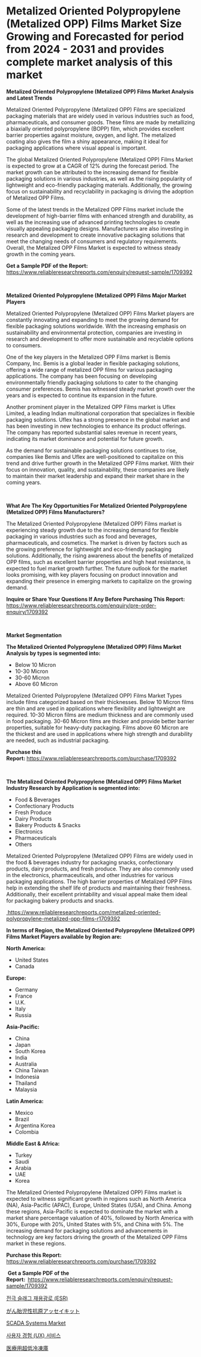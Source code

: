 <p><h1>Metalized Oriented Polypropylene (Metalized OPP) Films Market Size Growing and Forecasted for period from 2024 - 2031 and provides complete market analysis of this market</h1></p><p><strong>Metalized Oriented Polypropylene (Metalized OPP) Films Market Analysis and Latest Trends</strong></p>
<p><p>Metalized Oriented Polypropylene (Metalized OPP) Films are specialized packaging materials that are widely used in various industries such as food, pharmaceuticals, and consumer goods. These films are made by metallizing a biaxially oriented polypropylene (BOPP) film, which provides excellent barrier properties against moisture, oxygen, and light. The metalized coating also gives the film a shiny appearance, making it ideal for packaging applications where visual appeal is important.</p><p>The global Metalized Oriented Polypropylene (Metalized OPP) Films Market is expected to grow at a CAGR of 12% during the forecast period. The market growth can be attributed to the increasing demand for flexible packaging solutions in various industries, as well as the rising popularity of lightweight and eco-friendly packaging materials. Additionally, the growing focus on sustainability and recyclability in packaging is driving the adoption of Metalized OPP Films.</p><p>Some of the latest trends in the Metalized OPP Films market include the development of high-barrier films with enhanced strength and durability, as well as the increasing use of advanced printing technologies to create visually appealing packaging designs. Manufacturers are also investing in research and development to create innovative packaging solutions that meet the changing needs of consumers and regulatory requirements. Overall, the Metalized OPP Films Market is expected to witness steady growth in the coming years.</p></p>
<p><strong>Get a Sample PDF of the Report:&nbsp;</strong> <a href="https://www.reliableresearchreports.com/enquiry/request-sample/1709392">https://www.reliableresearchreports.com/enquiry/request-sample/1709392</a></p>
<p>&nbsp;</p>
<p><strong>Metalized Oriented Polypropylene (Metalized OPP) Films Major Market Players</strong></p>
<p><p>Metalized Oriented Polypropylene (Metalized OPP) Films Market players are constantly innovating and expanding to meet the growing demand for flexible packaging solutions worldwide. With the increasing emphasis on sustainability and environmental protection, companies are investing in research and development to offer more sustainable and recyclable options to consumers.</p><p>One of the key players in the Metalized OPP Films market is Bemis Company, Inc. Bemis is a global leader in flexible packaging solutions, offering a wide range of metalized OPP films for various packaging applications. The company has been focusing on developing environmentally friendly packaging solutions to cater to the changing consumer preferences. Bemis has witnessed steady market growth over the years and is expected to continue its expansion in the future.</p><p>Another prominent player in the Metalized OPP Films market is Uflex Limited, a leading Indian multinational corporation that specializes in flexible packaging solutions. Uflex has a strong presence in the global market and has been investing in new technologies to enhance its product offerings. The company has reported substantial sales revenue in recent years, indicating its market dominance and potential for future growth.</p><p>As the demand for sustainable packaging solutions continues to rise, companies like Bemis and Uflex are well-positioned to capitalize on this trend and drive further growth in the Metalized OPP Films market. With their focus on innovation, quality, and sustainability, these companies are likely to maintain their market leadership and expand their market share in the coming years.</p></p>
<p>&nbsp;</p>
<p><strong>What Are The Key Opportunities For Metalized Oriented Polypropylene (Metalized OPP) Films Manufacturers?</strong></p>
<p><p>The Metalized Oriented Polypropylene (Metalized OPP) Films market is experiencing steady growth due to the increasing demand for flexible packaging in various industries such as food and beverages, pharmaceuticals, and cosmetics. The market is driven by factors such as the growing preference for lightweight and eco-friendly packaging solutions. Additionally, the rising awareness about the benefits of metalized OPP films, such as excellent barrier properties and high heat resistance, is expected to fuel market growth further. The future outlook for the market looks promising, with key players focusing on product innovation and expanding their presence in emerging markets to capitalize on the growing demand.</p></p>
<p><strong>Inquire or Share Your Questions If Any Before Purchasing This Report:</strong> <a href="https://www.reliableresearchreports.com/enquiry/pre-order-enquiry/1709392">https://www.reliableresearchreports.com/enquiry/pre-order-enquiry/1709392</a></p>
<p>&nbsp;</p>
<p><strong>Market Segmentation</strong></p>
<p><strong>The Metalized Oriented Polypropylene (Metalized OPP) Films Market Analysis by types is segmented into:</strong></p>
<p><ul><li>Below 10 Micron</li><li>10-30 Micron</li><li>30-60 Micron</li><li>Above 60 Micron</li></ul></p>
<p><p>Metalized Oriented Polypropylene (Metalized OPP) Films Market Types include films categorized based on their thicknesses. Below 10 Micron films are thin and are used in applications where flexibility and lightweight are required. 10-30 Micron films are medium thickness and are commonly used in food packaging. 30-60 Micron films are thicker and provide better barrier properties, suitable for heavy-duty packaging. Films above 60 Micron are the thickest and are used in applications where high strength and durability are needed, such as industrial packaging.</p></p>
<p><strong>Purchase this Report:&nbsp;</strong><a href="https://www.reliableresearchreports.com/purchase/1709392">https://www.reliableresearchreports.com/purchase/1709392</a></p>
<p>&nbsp;</p>
<p><strong>The Metalized Oriented Polypropylene (Metalized OPP) Films Market Industry Research by Application is segmented into:</strong></p>
<p><ul><li>Food & Beverages</li><li>Confectionary Products</li><li>Fresh Produce</li><li>Dairy Products</li><li>Bakery Products & Snacks</li><li>Electronics</li><li>Pharmaceuticals</li><li>Others</li></ul></p>
<p><p>Metalized Oriented Polypropylene (Metalized OPP) Films are widely used in the food & beverages industry for packaging snacks, confectionary products, dairy products, and fresh produce. They are also commonly used in the electronics, pharmaceuticals, and other industries for various packaging applications. The high barrier properties of Metalized OPP Films help in extending the shelf life of products and maintaining their freshness. Additionally, their excellent printability and visual appeal make them ideal for packaging bakery products and snacks.</p></p>
<p><a href="https://www.reliableresearchreports.com/metalized-oriented-polypropylene-metalized-opp-films-r1709392">&nbsp;https://www.reliableresearchreports.com/metalized-oriented-polypropylene-metalized-opp-films-r1709392</a></p>
<p><strong>In terms of Region, the Metalized Oriented Polypropylene (Metalized OPP) Films Market Players available by Region are:</strong></p>
<p>
    <p> <strong> North America: </strong>
        <ul>
            <li>United States</li>
            <li>Canada</li>
        </ul>
        </p> 
    <p> <strong> Europe: </strong>
        <ul>
            <li>Germany</li>
            <li>France</li>
            <li>U.K.</li>
            <li>Italy</li>
            <li>Russia</li>
        </ul>
        </p> 
    <p> <strong> Asia-Pacific: </strong>
        <ul>
            <li>China</li>
            <li>Japan</li>
            <li>South Korea</li>
            <li>India</li>
            <li>Australia</li>
            <li>China Taiwan</li>
            <li>Indonesia</li>
            <li>Thailand</li>
            <li>Malaysia</li>
        </ul>
        </p> 
    <p> <strong> Latin America: </strong>
        <ul>
            <li>Mexico</li>
            <li>Brazil</li>
            <li>Argentina Korea</li>
            <li>Colombia</li>
        </ul>
        </p> 
    <p> <strong> Middle East & Africa: </strong>
        <ul>
            <li>Turkey</li>
            <li>Saudi</li>
            <li>Arabia</li>
            <li>UAE</li>
            <li>Korea</li>
        </ul>
    </p>
    </p>
<p><p>The Metalized Oriented Polypropylene (Metalized OPP) Films market is expected to witness significant growth in regions such as North America (NA), Asia-Pacific (APAC), Europe, United States (USA), and China. Among these regions, Asia-Pacific is expected to dominate the market with a market share percentage valuation of 40%, followed by North America with 30%, Europe with 20%, United States with 5%, and China with 5%. The increasing demand for packaging solutions and advancements in technology are key factors driving the growth of the Metalized OPP Films market in these regions.</p></p>
<p><strong>Purchase this Report: </strong><a href="https://www.reliableresearchreports.com/purchase/1709392">https://www.reliableresearchreports.com/purchase/1709392</a></p>
<p>&nbsp;<strong>Get a Sample PDF of the Report:&nbsp;&nbsp;</strong><a href="https://www.reliableresearchreports.com/enquiry/request-sample/1709392">https://www.reliableresearchreports.com/enquiry/request-sample/1709392</a></p>
<p><strong></strong></p>
<p><p><a href="https://github.com/mithunmistry2258/Market-Research-Report-List-1/blob/main/1746883120732.md">전극 슬래그 재용광로 (ESR)</a></p><p><a href="https://github.com/andrade7361/Market-Research-Report-List-1/blob/main/4415656125923.md">がん胎児性抗原アッセイキット</a></p><p><a href="https://github.com/LitzyGulgowski2023/Market-Research-Report-List-1/blob/main/scada-systems-market.md">SCADA Systems Market</a></p><p><a href="https://github.com/DavidRobb19/Market-Research-Report-List-1/blob/main/7094445120730.md">사용자 경험 (UX) 서비스</a></p><p><a href="https://github.com/RaeJenkins1952/Market-Research-Report-List-1/blob/main/7708810125924.md">医療用超低冷凍庫</a></p></p>